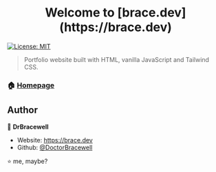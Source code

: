 <h1 align="center">Welcome to [brace.dev](https://brace.dev)</h1>
<p>
  <a href="#" target="_blank">
    <img alt="License: MIT" src="https://img.shields.io/badge/License-MIT-yellow.svg" />
  </a>
</p>

> Portfolio website built with HTML, vanilla JavaScript and Tailwind CSS.

### 🏠 [Homepage](https://brace.dev)

## Author

👤 **DrBracewell**

* Website: https://brace.dev
* Github: [@DoctorBracewell](https://github.com/DoctorBracewell)

⭐️ me, maybe?
